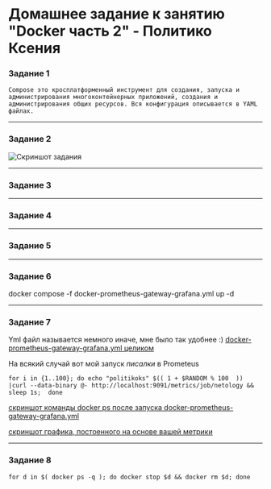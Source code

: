 # Домашнее задание к занятию "Docker часть 2" - **Политико Ксения**


### Задание 1

`Сompose это кросплатформенный инструмент для создания, запуска и администрирования многоконтейнерных приложений, создания и администрирования общих ресурсов. Вся конфигурация описывается в YAML файлах.`

---
### Задание 2

![Скриншот задания](https://drive.google.com/file/d/18iR1qGetOvMwOsvrZr_p1DT4uASkixJC/view?usp=sharing)

---
### Задание 3

---
### Задание 4

---
### Задание 5

---
### Задание 6

docker compose -f docker-prometheus-gateway-grafana.yml up -d

---
### Задание 7

Yml файл называется немного иначе, мне было так удобнее :)
[docker-prometheus-gateway-grafana.yml целиком](https://github.com/MrsPolitiko/6.04-docker-p2/docker-prometheus-gateway-grafana.yml)

На всякий случай вот мой запуск *писалки* в Prometeus
```
for i in {1..100}; do echo "politikoks" $(( 1 + $RANDOM % 100  )) |curl --data-binary @- http://localhost:9091/metrics/job/netology && sleep 1s;  done
```
[скриншот команды docker ps после запуска docker-prometheus-gateway-grafana.yml](https://github.com/MrsPolitiko/6.04-docker-p2/docker-prometheus-gateway-grafana.yml)

[скриншот графика, постоенного на основе вашей метрики](https://github.com/MrsPolitiko/6.04-docker-p2/docker-prometheus-gateway-grafana.yml)


---
### Задание 8
```
for d in $( docker ps -q ); do docker stop $d && docker rm $d; done
```
